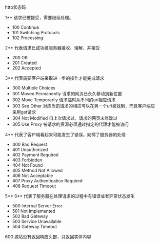 
http状态码

1** 请求已被接受，需要继续处理。
- 100 Continue
- 101 Switching Protocols
- 102 Processing

2** 代表请求已成功被服务器接收、理解、并接受
- 200 OK
- 201 Created
- 202 Accepted

3** 代表需要客户端采取进一步的操作才能完成请求
- 300 Multiple Choices
- 301 Moved Permanently 请求的网页已永久移动到新位置
- 302 Move Temporarily 请求临时从不同的url相应请求
- 303 See Other 对应当前请求的相应可以在另一个url被找到，而且客户端应采用get请求
- 304 Not Modified 自上次请求过，请求的网页未修改过
- 305 Use Proxy 被请求的资源必须通过指定的代理才能被访问

4** 代表了客户端看起来可能发生了错误，妨碍了服务器的处理
- 400 Bad Request
- 401 Unauthorized
- 402 Payment Required
- 403 Forbidden
- 404 Not Found
- 405 Method Not Allowed
- 406 Not Acceptable
- 407 Proxy Authentication Required
- 408 Request Timeout

5** 6** 代表了服务器在处理请求的过程中有错误或者异常状态发生
- 500 Internal Server Error
- 501 Not Implemented
- 502 Bad Gateway
- 503 Service Unavailable
- 504 Gateway Timeout

600 源站没有返回响应头部，只返回实体内容


